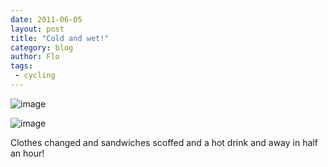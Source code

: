 ```yaml
---
date: 2011-06-05
layout: post
title: "Cold and wet!"
category: blog
author: Flo
tags:
 - cycling
---
```


![image](/images/2011/wpid-imag0117.jpg)

![image](/images/2011/wpid-imag0118.jpg)



Clothes changed and sandwiches scoffed and a hot drink and away in half an hour! 
